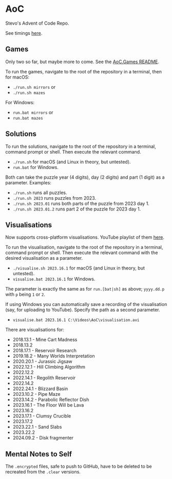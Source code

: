 # AoC

Stevo's Advent of Code Repo.

See timings [here](results.md).

## Games

Only two so far, but maybe more to come. See the [AoC.Games README](AoC.Games/README.md).

To run the games, navigate to the root of the repository in a terminal, then for macOS:

- `./run.sh mirrors` or
- `./run.sh mazes`

For Windows:

- `run.bat mirrors` or
- `run.bat mazes`

## Solutions

To run the solutions, navigate to the root of the repository in a terminal, command prompt or shell. Then execute the relevant command.

- `./run.sh` for macOS (and Linux in theory, but untested).
- `run.bat` for Windows.

Both can take the puzzle year (4 digits), day (2 digits) and part (1 digit) as a parameter. Examples:

- `./run.sh` runs all puzzles.
- `./run.sh 2023` runs puzzles from 2023.
- `./run.sh 2023.01` runs both parts of the puzzle from 2023 day 1.
- `./run.sh 2023.01.2` runs part 2 of the puzzle for 2023 day 1.

## Visualisations

Now supports cross-platform visualisations. YouTube playlist of them [here](https://www.youtube.com/playlist?list=PLBtwzTaAY-IWq6Mi1nvwsphMTw-HU13eM).

To run the visualisation, navigate to the root of the repository in a terminal, command prompt or shell. 
Then execute the relevant command with the desired visualisation as a parameter.

- `./visualise.sh 2023.16.1` for macOS (and Linux in theory, but untested).
- `visualise.bat 2023.16.1` for Windows.

The parameter is exactly the same as for `run.[bat|sh]` as above; `yyyy.dd.p` with `p` being `1` or `2`.

If using Windows you can automatically save a recording of the visualisation (say, for uploading to YouTube). Specify the path as a second parameter.

- `visualise.bat 2023.16.1 C:\Videos\AoC\visualisation.avi`

There are visualisations for:

- 2018.13.1 - Mine Cart Madness
- 2018.13.2
- 2018.17.1 - Reservoir Research
- 2019.18.2 - Many Worlds Interpretation
- 2020.20.1 - Jurassic Jigsaw
- 2022.12.1 - Hill Climbing Algorithm
- 2022.12.2
- 2022.14.1 - Regolith Reservoir
- 2022.14.2
- 2022.24.1 - Blizzard Basin
- 2023.10.2 - Pipe Maze
- 2023.14.2 - Parabolic Reflector Dish
- 2023.16.1 - The Floor Will be Lava
- 2023.16.2
- 2023.17.1 - Clumsy Crucible
- 2023.17.2
- 2023.22.1 - Sand Slabs
- 2023.22.2
- 2024.09.2 - Disk fragmenter

## Mental Notes to Self

The `.encrypted` files, safe to push to GitHub, have to be deleted to be recreated from the `.clear` versions.
